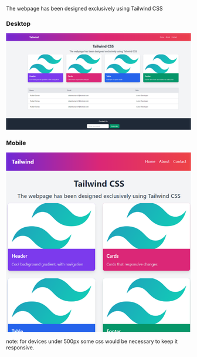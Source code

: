 The webpage has been designed exclusively using Tailwind CSS


### Desktop

![Desktop](img/Screenshot_1.png)

### Mobile

![Mobile](img/Screenshot_2.png)


note: for devices under 500px some css would be necessary to keep it responsive.